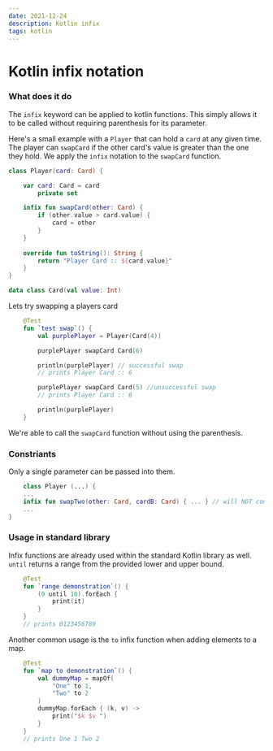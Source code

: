 ```yaml
---
date: 2021-12-24
description: Kotlin infix
tags: kotlin
---
```


# Kotlin infix notation


### What does it do
The `infix` keyword can be applied to kotlin functions. This simply allows it to be called without requiring parenthesis for its parameter. 

Here's a small example with a `Player` that can hold a `card` at any given time. The player can `swapCard` if the other card's value is greater than the one they hold. We apply the `infix`  notation to the `swapCard` function.

```kotlin
class Player(card: Card) {

    var card: Card = card
        private set

    infix fun swapCard(other: Card) {
        if (other.value > card.value) {
            card = other
        }
    }
    
    override fun toString(): String {
        return "Player Card :: ${card.value}"
    }
}

data class Card(val value: Int)

```

Lets try swapping a players card

```kotlin
    @Test
    fun `test swap`() {
        val purplePlayer = Player(Card(4))

        purplePlayer swapCard Card(6)

        println(purplePlayer) // successful swap 
        // prints Player Card :: 6

        purplePlayer swapCard Card(5) //unsuccessful swap
        // prints Player Card :: 6

        println(purplePlayer)
    }
```



We're able to call the `swapCard` function without using the parenthesis.

### Constriants

Only a single parameter can be passed into them.

```kotlin
	class Player (...) {
	...
	infix fun swapTwo(other: Card, cardB: Card) { ... } // will NOT compile
	...	
}
```

### Usage in standard library

Infix functions are already used within the standard Kotlin library as well. `until` returns a range from the provided lower and upper bound.

```kotlin
	@Test
    fun `range demonstration`() {
        (0 until 10).forEach {
            print(it)
        }
    }
	// prints 0123456789
``` 

Another common usage is the `to` infix function when adding elements to a map.

```kotlin
	@Test
    fun `map to demonstration`() {
        val dummyMap = mapOf(
            "One" to 1,
            "Two" to 2
        )
		dummyMap.forEach { (k, v) ->
            print("$k $v ")
        }
    }
	// prints One 1 Two 2
```